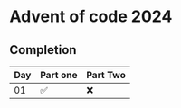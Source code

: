 # Advent of code 2024

## Completion

| Day | Part one | Part Two |
|-----|----------|----------|
| 01  | ✅       | ❌       |